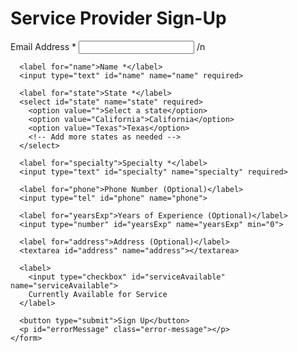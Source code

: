 <!DOCTYPE html>
<html lang="en">
<head>
  <meta charset="UTF-8">
  <meta name="viewport" content="width=device-width, initial-scale=1.0">
  <title>Service Provider Sign-Up</title>
  <link rel="stylesheet" href="styles.css">
</head>
<body>
  <div class="container">
    <h1>Service Provider Sign-Up</h1>
    <form id="signupForm">
      <label for="email">Email Address *</label>
      <input type="email" id="email" name="email" required> /n

      <label for="name">Name *</label>
      <input type="text" id="name" name="name" required>

      <label for="state">State *</label>
      <select id="state" name="state" required>
        <option value="">Select a state</option>
        <option value="California">California</option>
        <option value="Texas">Texas</option>
        <!-- Add more states as needed -->
      </select>

      <label for="specialty">Specialty *</label>
      <input type="text" id="specialty" name="specialty" required>

      <label for="phone">Phone Number (Optional)</label>
      <input type="tel" id="phone" name="phone">

      <label for="yearsExp">Years of Experience (Optional)</label>
      <input type="number" id="yearsExp" name="yearsExp" min="0">

      <label for="address">Address (Optional)</label>
      <textarea id="address" name="address"></textarea>

      <label>
        <input type="checkbox" id="serviceAvailable" name="serviceAvailable">
        Currently Available for Service
      </label>

      <button type="submit">Sign Up</button>
      <p id="errorMessage" class="error-message"></p>
    </form>
  </div>

  <script src="script.js"></script>
</body>
</html>
